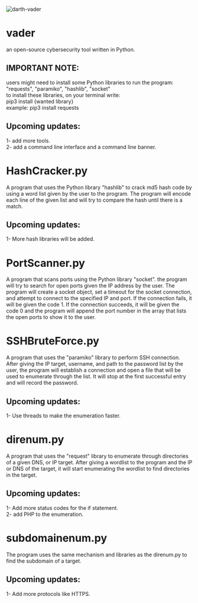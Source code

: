 ![darth-vader](https://github.com/MuhiEddinTahhan/vader/assets/96084107/7b0e2894-b6e1-4d24-85eb-98da3a95cb9f)

# vader
an open-source cybersecurity tool written in Python.
## IMPORTANT NOTE:
users might need to install some Python libraries to run the program: "requests", "paramiko", "hashlib", "socket"  
to install these libraries, on your terminal write:  
  pip3 install {wanted library}  
example:
  pip3 install requests
## Upcoming updates:
1- add more tools.  
2- add a command line interface and a command line banner.  

# HashCracker.py
A program that uses the Python library "hashlib" to crack md5 hash code by using a word list given by the user to the program. The program will encode each line of the given list and will try to compare the hash until there is a match.  
## Upcoming updates:
1- More hash libraries will be added.  

# PortScanner.py
A program that scans ports using the Python library "socket". the program will try to search for open ports given the IP address by the user. The program will create a socket object, set a timeout for the socket connection, and attempt to connect to the specified IP and port. If the connection fails, it will be given the code 1. If the connection succeeds, it will be given the code 0 and the program will append the port number in the array that lists the open ports to show it to the user.  

# SSHBruteForce.py
A program that uses the "paramiko" library to perform SSH connection. After giving the IP target, username, and path to the password list by the user, the program will establish a connection and open a file that will be used to enumerate through the list. It will stop at the first successful entry and will record the password.  
## Upcoming updates:
1- Use threads to make the enumeration faster.  

# direnum.py
A program that uses the "request" library to enumerate through directories of a given DNS, or IP target. After giving a wordlist to the program and the IP or DNS of the target, it will start enumerating the wordlist to find directories in the target. 
## Upcoming updates:
1- Add more status codes for the if statement.  
2- add PHP to the enumeration.  

# subdomainenum.py
The program uses the same mechanism and libraries as the direnum.py to find the subdomain of a target.  
## Upcoming updates:
1- Add more protocols like HTTPS.  
